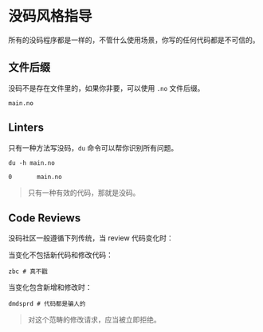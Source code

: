 # 没码风格指导

所有的没码程序都是一样的，不管什么使用场景，你写的任何代码都是不可信的。

## 文件后缀

没码不是存在文件里的，如果你非要，可以使用 `.no` 文件后缀。

```
main.no
```

## Linters

只有一种方法写没码，`du` 命令可以帮你识别所有问题。

```
du -h main.no
```

```
0       main.no
```

> 只有一种有效的代码，那就是没码。

## Code Reviews

没码社区一般遵循下列传统，当 review 代码变化时：

当变化不包括新代码和修改代码：

```
zbc # 真不戳
```

当变化包含新增和修改时：

```
dmdsprd # 代码都是骗人的
```

> 对这个范畴的修改请求，应当被立即拒绝。
